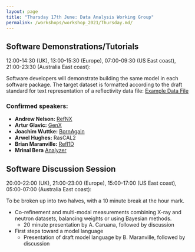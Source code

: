 ```yaml
---
layout: page
title: "Thursday 17th June: Data Analysis Working Group"
permalink: /workshops/workshop_2021/Thursday.md/
---
```


## Software Demonstrations/Tutorials
12:00-14:30 (UK), 13:00-15:30 (Europe), 07:00-09:30 (US East coast), 21:00-23:30 (Australia East coast): 

Software developers will demonstrate building the same model in each software package.
The target dataset is formatted according to the draft standard for text representation of a reflectivity data file: 
[Example Data File](https://github.com/reflectivity/reflectivity.github.io/blob/master/workshops/workshop_2021/ORSO_example.ort)


### Confirmed speakers:
- **Andrew Nelson:** [RefNX](https://www.github.com/refnx/refnx)
- **Artur Glavic:** [GenX](https://aglavic.github.io/genx/index.html)
- **Joachim Wuttke:** [BornAgain](http://bornagainproject.org)
- **Arwel Hughes:** RasCAL2
- **Brian Maranville:** [Refl1D](https://github.com/reflectometry/refl1d)
- **Mrinal Bera** [Analyzer](https://chemmatcars.uchicago.edu/facilities/software/)

## Software Discussion Session 
20:00-22:00 (UK), 21:00-23:00 (Europe), 15:00-17:00 (US East coast), 05:00-07:00 (Australia East coast): 

To be broken up into two halves, with a 10 minute break at the hour mark.
- Co-refinement and multi-modal measurements combining X-ray and neutron datasets, balancing weights or using Bayesian methods.
  - 20 minute presentation by A. Caruana, followed by discussion
- First steps toward a model language
  - Presentation of draft model language by B. Maranville, followed by discussion

